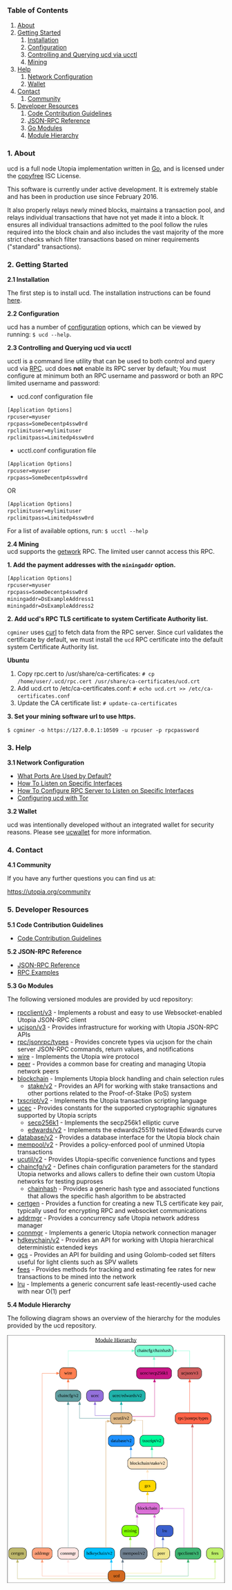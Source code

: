 ### Table of Contents
1. [About](#About)
2. [Getting Started](#GettingStarted)
    1. [Installation](#Installation)
    2. [Configuration](#Configuration)
    3. [Controlling and Querying ucd via ucctl](#ucctlConfig)
    4. [Mining](#Mining)
3. [Help](#Help)
    1. [Network Configuration](#NetworkConfig)
    2. [Wallet](#Wallet)
4. [Contact](#Contact)
    1. [Community](#ContactCommunity)
5. [Developer Resources](#DeveloperResources)
    1. [Code Contribution Guidelines](#ContributionGuidelines)
    2. [JSON-RPC Reference](#JSONRPCReference)
    3. [Go Modules](#GoModules)
    4. [Module Hierarchy](#ModuleHierarchy)

<a name="About" />

### 1. About

ucd is a full node Utopia implementation written in [Go](https://golang.org),
and is licensed under the [copyfree](http://www.copyfree.org) ISC License.

This software is currently under active development.  It is extremely stable and
has been in production use since February 2016.

It also properly relays newly mined blocks, maintains a transaction pool, and
relays individual transactions that have not yet made it into a block.  It
ensures all individual transactions admitted to the pool follow the rules
required into the block chain and also includes the vast majority of the more
strict checks which filter transactions based on miner requirements ("standard"
transactions).

<a name="GettingStarted" />

### 2. Getting Started

<a name="Installation" />

**2.1 Installation**<br />

The first step is to install ucd.  The installation instructions can be found
[here](https://github.com/UtopiaCoinOrg/ucd/tree/master/README.md#Installation).

<a name="Configuration" />

**2.2 Configuration**<br />

ucd has a number of [configuration](https://godoc.org/github.com/UtopiaCoinOrg/ucd)
options, which can be viewed by running: `$ ucd --help`.

<a name="ucctlConfig" />

**2.3 Controlling and Querying ucd via ucctl**<br />

ucctl is a command line utility that can be used to both control and query ucd
via [RPC](https://www.wikipedia.org/wiki/Remote_procedure_call).  ucd does
**not** enable its RPC server by default;  You must configure at minimum both an
RPC username and password or both an RPC limited username and password:

* ucd.conf configuration file
```
[Application Options]
rpcuser=myuser
rpcpass=SomeDecentp4ssw0rd
rpclimituser=mylimituser
rpclimitpass=Limitedp4ssw0rd
```
* ucctl.conf configuration file
```
[Application Options]
rpcuser=myuser
rpcpass=SomeDecentp4ssw0rd
```
OR
```
[Application Options]
rpclimituser=mylimituser
rpclimitpass=Limitedp4ssw0rd
```
For a list of available options, run: `$ ucctl --help`

<a name="Mining" />

**2.4 Mining**<br />
ucd supports the [getwork](https://github.com/UtopiaCoinOrg/ucd/tree/master/docs/json_rpc_api.mediawiki#getwork)
RPC.  The limited user cannot access this RPC.<br />

**1. Add the payment addresses with the `miningaddr` option.**<br />

```
[Application Options]
rpcuser=myuser
rpcpass=SomeDecentp4ssw0rd
miningaddr=DsExampleAddress1
miningaddr=DsExampleAddress2
```

**2. Add ucd's RPC TLS certificate to system Certificate Authority list.**<br />

`cgminer` uses [curl](https://curl.haxx.se/) to fetch data from the RPC server.
Since curl validates the certificate by default, we must install the `ucd` RPC
certificate into the default system Certificate Authority list.

**Ubuntu**<br />

1. Copy rpc.cert to /usr/share/ca-certificates: `# cp /home/user/.ucd/rpc.cert /usr/share/ca-certificates/ucd.crt`<br />
2. Add ucd.crt to /etc/ca-certificates.conf: `# echo ucd.crt >> /etc/ca-certificates.conf`<br />
3. Update the CA certificate list: `# update-ca-certificates`<br />

**3. Set your mining software url to use https.**<br />

`$ cgminer -o https://127.0.0.1:10509 -u rpcuser -p rpcpassword`

<a name="Help" />

### 3. Help

<a name="NetworkConfig" />

**3.1 Network Configuration**<br />
* [What Ports Are Used by Default?](https://github.com/UtopiaCoinOrg/ucd/tree/master/docs/default_ports.md)
* [How To Listen on Specific Interfaces](https://github.com/UtopiaCoinOrg/ucd/tree/master/docs/configure_peer_server_listen_interfaces.md)
* [How To Configure RPC Server to Listen on Specific Interfaces](https://github.com/UtopiaCoinOrg/ucd/tree/master/docs/configure_rpc_server_listen_interfaces.md)
* [Configuring ucd with Tor](https://github.com/UtopiaCoinOrg/ucd/tree/master/docs/configuring_tor.md)

<a name="Wallet" />

**3.2 Wallet**<br />

ucd was intentionally developed without an integrated wallet for security
reasons.  Please see [ucwallet](https://github.com/UtopiaCoinOrg/ucwallet) for more
information.

<a name="Contact" />

### 4. Contact

<a name="ContactCommunity" />

**4.1 Community**<br />

If you have any further questions you can find us at:

https://utopia.org/community

<a name="DeveloperResources" />

### 5. Developer Resources

<a name="ContributionGuidelines" />

**5.1 Code Contribution Guidelines**

* [Code Contribution Guidelines](https://github.com/UtopiaCoinOrg/ucd/tree/master/docs/code_contribution_guidelines.md)

<a name="JSONRPCReference" />

**5.2 JSON-RPC Reference**

* [JSON-RPC Reference](https://github.com/UtopiaCoinOrg/ucd/tree/master/docs/json_rpc_api.mediawiki)
* [RPC Examples](https://github.com/UtopiaCoinOrg/ucd/tree/master/docs/json_rpc_api.mediawiki#8-example-code)

<a name="GoModules" />

**5.3 Go Modules**

The following versioned modules are provided by ucd repository:

* [rpcclient/v3](https://github.com/UtopiaCoinOrg/ucd/tree/master/rpcclient) - Implements
  a robust and easy to use Websocket-enabled Utopia JSON-RPC client
* [ucjson/v3](https://github.com/UtopiaCoinOrg/ucd/tree/master/ucjson) - Provides
  infrastructure for working with Utopia JSON-RPC APIs
* [rpc/jsonrpc/types](https://github.com/UtopiaCoinOrg/ucd/tree/master/rpc/jsonrpc/types) -
  Provides concrete types via ucjson for the chain server JSON-RPC commands,
  return values, and notifications
* [wire](https://github.com/UtopiaCoinOrg/ucd/tree/master/wire) - Implements the
  Utopia wire protocol
* [peer](https://github.com/UtopiaCoinOrg/ucd/tree/master/peer) - Provides a common
  base for creating and managing Utopia network peers
* [blockchain](https://github.com/UtopiaCoinOrg/ucd/tree/master/blockchain) -
  Implements Utopia block handling and chain selection rules
  * [stake/v2](https://github.com/UtopiaCoinOrg/ucd/tree/master/blockchain/stake) -
    Provides an API for working with stake transactions and other portions
    related to the Proof-of-Stake (PoS) system
* [txscript/v2](https://github.com/UtopiaCoinOrg/ucd/tree/master/txscript) -
  Implements the Utopia transaction scripting language
* [ucec](https://github.com/UtopiaCoinOrg/ucd/tree/master/ucec) - Provides constants
  for the supported cryptographic signatures supported by Utopia scripts
  * [secp256k1](https://github.com/UtopiaCoinOrg/ucd/tree/master/ucec/secp256k1) -
    Implements the secp256k1 elliptic curve
  * [edwards/v2](https://github.com/UtopiaCoinOrg/ucd/tree/master/ucec/edwards) -
    Implements the edwards25519 twisted Edwards curve
* [database/v2](https://github.com/UtopiaCoinOrg/ucd/tree/master/database) -
  Provides a database interface for the Utopia block chain
* [mempool/v2](https://github.com/UtopiaCoinOrg/ucd/tree/master/mempool) - Provides a
  policy-enforced pool of unmined Utopia transactions
* [ucutil/v2](https://github.com/UtopiaCoinOrg/ucd/tree/master/ucutil) - Provides
  Utopia-specific convenience functions and types
* [chaincfg/v2](https://github.com/UtopiaCoinOrg/ucd/tree/master/chaincfg) - Defines
  chain configuration parameters for the standard Utopia networks and allows
  callers to define their own custom Utopia networks for testing puproses
  * [chainhash](https://github.com/UtopiaCoinOrg/ucd/tree/master/chaincfg/chainhash) -
    Provides a generic hash type and associated functions that allows the
    specific hash algorithm to be abstracted
* [certgen](https://github.com/UtopiaCoinOrg/ucd/tree/master/certgen) - Provides a
  function for creating a new TLS certificate key pair, typically used for
  encrypting RPC and websocket communications
* [addrmgr](https://github.com/UtopiaCoinOrg/ucd/tree/master/addrmgr) - Provides a
  concurrency safe Utopia network address manager
* [connmgr](https://github.com/UtopiaCoinOrg/ucd/tree/master/connmgr) - Implements a
  generic Utopia network connection manager
* [hdkeychain/v2](https://github.com/UtopiaCoinOrg/ucd/tree/master/hdkeychain) -
  Provides an API for working with  Utopia hierarchical deterministic extended
  keys
* [gcs](https://github.com/UtopiaCoinOrg/ucd/tree/master/gcs) - Provides an API for
  building and using Golomb-coded set filters useful for light clients such as
  SPV wallets
* [fees](https://github.com/UtopiaCoinOrg/ucd/tree/master/fees) - Provides methods for
  tracking and estimating fee rates for new transactions to be mined into the
  network
* [lru](https://github.com/UtopiaCoinOrg/ucd/tree/master/lru) - Implements a generic
  concurrent safe least-recently-used cache with near O(1) perf

<a name="ModuleHierarchy" />

**5.4 Module Hierarchy**

The following diagram shows an overview of the hierarchy for the modules
provided by the ucd repository.

![Module Hierarchy](./assets/module_hierarchy.svg)

